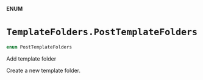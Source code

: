 **ENUM**

# `TemplateFolders.PostTemplateFolders`

```swift
enum PostTemplateFolders
```

Add template folder

Create a new template folder.
